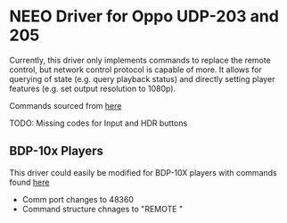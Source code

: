 # NEEO Driver for Oppo UDP-203 and 205

Currently, this driver only implements commands to replace the remote control, but network control protocol is capable of more. It allows for querying of state (e.g. query playback status) and directly setting player features (e.g. set output resolution to 1080p).

Commands sourced from [here](https://www.oppodigital.co.uk/UserFiles/Docs/PDF/UDP-20X_Simple_IP_Control_Protocol_v1.0.pdf) 

TODO:
Missing codes for Input and HDR buttons

## BDP-10x Players
This driver could easily be modified for BDP-10X players with commands found [here](http://cinema-therapy.de/wp-content/downloads/OPPO_BDP10x_IP_Remote_Control_Protocol_v2.0.pdf)  
* Comm port changes to 48360
* Command structure chnages to "REMOTE <COMMAND>"